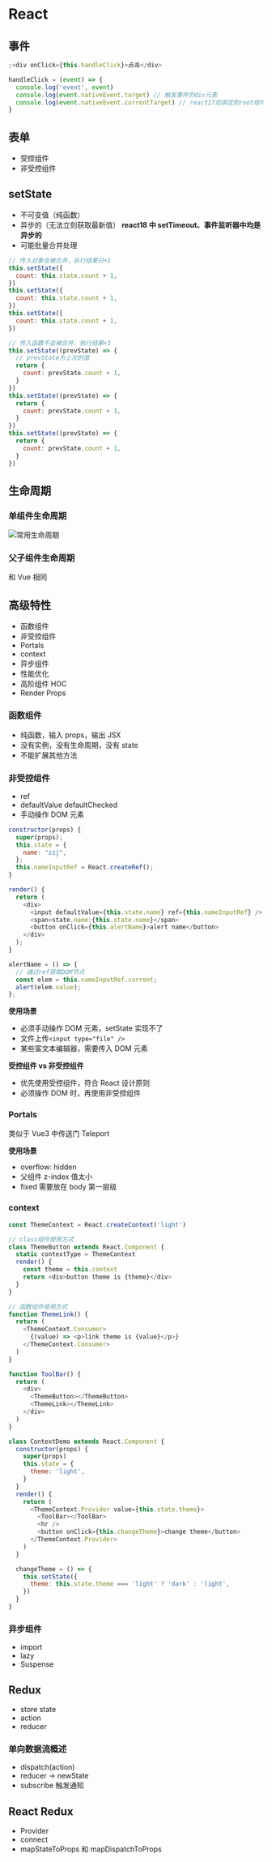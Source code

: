 # React

## 事件

```js
;<div onClick={this.handleClick}>点击</div>

handleClick = (event) => {
  console.log('event', event)
  console.log(event.nativeEvent.target) // 触发事件的div元素
  console.log(event.nativeEvent.currentTarget) // react17后绑定到root组件上
}
```

## 表单

- 受控组件
- 非受控组件

## setState

- 不可变值（纯函数）
- 异步的（无法立刻获取最新值）
  **react18 中 setTimeout、事件监听器中均是异步的**
- 可能批量合并处理

```js
// 传入对象会被合并，执行结果只+1
this.setState({
  count: this.state.count + 1,
})
this.setState({
  count: this.state.count + 1,
})
this.setState({
  count: this.state.count + 1,
})

// 传入函数不会被合并，执行结果+3
this.setState((prevState) => {
  // prevState为上次的值
  return {
    count: prevState.count + 1,
  }
})
this.setState((prevState) => {
  return {
    count: prevState.count + 1,
  }
})
this.setState((prevState) => {
  return {
    count: prevState.count + 1,
  }
})
```

## 生命周期

### 单组件生命周期

![常用生命周期](/react/lifecycle.png '常用生命周期')

### 父子组件生命周期

和 Vue 相同

## 高级特性

- 函数组件
- 非受控组件
- Portals
- context
- 异步组件
- 性能优化
- 高阶组件 HOC
- Render Props

### 函数组件

- 纯函数，输入 props，输出 JSX
- 没有实例，没有生命周期，没有 state
- 不能扩展其他方法

### 非受控组件

- ref
- defaultValue defaultChecked
- 手动操作 DOM 元素

```js
constructor(props) {
  super(props);
  this.state = {
    name: "zzj",
  };
  this.nameInputRef = React.createRef();
}

render() {
  return (
    <div>
      <input defaultValue={this.state.name} ref={this.nameInputRef} />
      <span>state.name:{this.state.name}</span>
      <button onClick={this.alertName}>alert name</button>
    </div>
  );
}

alertName = () => {
  // 通过ref获取DOM节点
  const elem = this.nameInputRef.current;
  alert(elem.value);
};
```

**使用场景**

- 必须手动操作 DOM 元素，setState 实现不了
- 文件上传`<input type="file" />`
- 某些富文本编辑器，需要传入 DOM 元素

**受控组件 vs 非受控组件**

- 优先使用受控组件，符合 React 设计原则
- 必须操作 DOM 时，再使用非受控组件

### Portals

类似于 Vue3 中传送门 Teleport

**使用场景**

- overflow: hidden
- 父组件 z-index 值太小
- fixed 需要放在 body 第一层级

### context

```js
const ThemeContext = React.createContext('light')

// class组件使用方式
class ThemeButton extends React.Component {
  static contextType = ThemeContext
  render() {
    const theme = this.context
    return <div>button theme is {theme}</div>
  }
}

// 函数组件使用方式
function ThemeLink() {
  return (
    <ThemeContext.Consumer>
      {(value) => <p>link theme is {value}</p>}
    </ThemeContext.Consumer>
  )
}

function ToolBar() {
  return (
    <div>
      <ThemeButton></ThemeButton>
      <ThemeLink></ThemeLink>
    </div>
  )
}

class ContextDemo extends React.Component {
  constructor(props) {
    super(props)
    this.state = {
      theme: 'light',
    }
  }
  render() {
    return (
      <ThemeContext.Provider value={this.state.theme}>
        <ToolBar></ToolBar>
        <hr />
        <button onClick={this.changeTheme}>change theme</button>
      </ThemeContext.Provider>
    )
  }

  changeTheme = () => {
    this.setState({
      theme: this.state.theme === 'light' ? 'dark' : 'light',
    })
  }
}
```

### 异步组件

- import
- lazy
- Suspense

## Redux

- store state
- action
- reducer

### 单向数据流概述

- dispatch(action)
- reducer -> newState
- subscribe 触发通知

## React Redux

- Provider
- connect
- mapStateToProps 和 mapDispatchToProps
